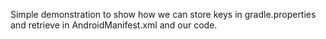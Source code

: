Simple demonstration to show how we can store keys in gradle.properties and retrieve in 
AndroidManifest.xml and our code.